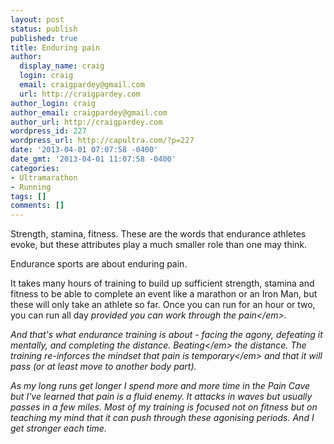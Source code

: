 ```yaml
---
layout: post
status: publish
published: true
title: Enduring pain
author:
  display_name: craig
  login: craig
  email: craigpardey@gmail.com
  url: http://craigpardey.com
author_login: craig
author_email: craigpardey@gmail.com
author_url: http://craigpardey.com
wordpress_id: 227
wordpress_url: http://capultra.com/?p=227
date: '2013-04-01 07:07:58 -0400'
date_gmt: '2013-04-01 11:07:58 -0400'
categories:
- Ultramarathon
- Running
tags: []
comments: []
---
```

<p>Strength, stamina, fitness. These are the words that endurance athletes evoke, but these attributes play a much smaller role than one may think.</p>
<p>Endurance sports are about enduring pain.</p>
<p>It takes many hours of training to build up sufficient strength, stamina and fitness to be able to complete an event like a marathon or an Iron Man, but these will only take an athlete so far.  Once you can run for an hour or two, you can run all day <em>provided you can work through the pain<&#47;em>.</p>
<p>And that's what endurance training is about - facing the agony, defeating it mentally, and completing the distance.  <em>Beating<&#47;em> the distance. The training re-inforces the mindset that <em>pain is temporary<&#47;em> and that it will pass (or at least move to another body part).</p>
<p>As my long runs get longer I spend more and more time in the Pain Cave but I've learned that pain is a fluid enemy.  It attacks in waves but usually passes in a few miles.  Most of my training is focused not on fitness but on teaching my mind that it can push through these agonising periods. And I get stronger each time.</p>
